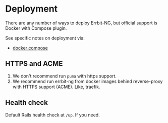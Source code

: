 # Deployment

There are any number of ways to deploy Errbit-NG, but official support is
Docker with Compose plugin.

See specific notes on deployment via:

* [docker compose](deployment/docker-compose.md)

## HTTPS and ACME

1. We don't recommend run `puma` with https support.
2. We recommend run errbit-ng from docker images behind reverse-proxy with HTTPS support (ACME). Like, traefik.

## Health check

Default Rails health check at `/up`. If you need.
